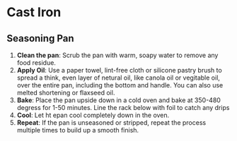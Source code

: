 # Cast Iron

## Seasoning Pan

1. **Clean the pan**: Scrub the pan with warm, soapy water to remove any food residue.
2. **Apply Oil**: Use a paper towel, lint-free cloth or silicone pastry brush to spread a think, even layer of netural oil, like canola oil or vegitable oil, over the entire pan, including the bottom and handle.  You can also use melted shortening or flaxseed oil.
3. **Bake**: Place the pan upside down in a cold oven and bake at 350-480 degress for 1-50 minutes.  Line the rack below with foil to catch any drips
4. **Cool**: Let ht epan cool completely down in the oven.
5. **Repeat**: If the pan is unseasoned or stripped, repeat the process multiple times to build up a smooth finish.